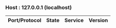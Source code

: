 
### Host : 127.0.0.1 (localhost)

| Port/Protocol | State | Service | Version |
|---------------|-------|---------|---------|

